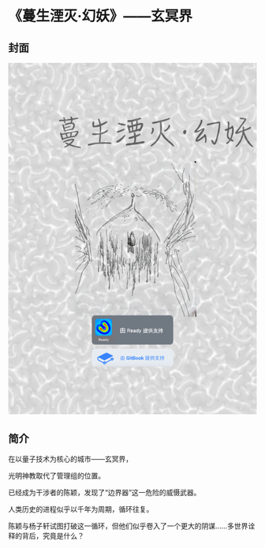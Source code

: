 # 《蔓生湮灭·幻妖》——玄冥界

## 封面

![](../.gitbook/assets/3%20%281%29.png)

## 简介

在以量子技术为核心的城市——玄冥界，

光明神教取代了管理组的位置。

已经成为干涉者的陈颖，发现了“边界器”这一危险的威慑武器。

人类历史的进程似乎以千年为周期，循环往复。

陈颖与杨子轩试图打破这一循环，但他们似乎卷入了一个更大的阴谋……多世界诠释的背后，究竟是什么？

